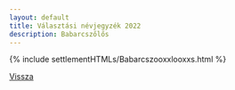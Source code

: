 ```yaml
---
layout: default
title: Választási névjegyzék 2022
description: Babarcszőlős
---
```


{% include settlementHTMLs/Babarcszooxxlooxxs.html %}

[Vissza](./)